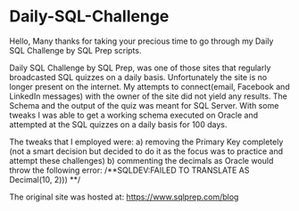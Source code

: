 # Daily-SQL-Challenge

Hello,
Many thanks for taking your precious time to go through my Daily SQL Challenge by SQL Prep scripts.

Daily SQL Challenge by SQL Prep, was one of those sites that regularly broadcasted SQL quizzes on a daily basis. Unfortunately the site is no longer present on the internet. My attempts to connect(email, Facebook and LinkedIn messages) with the owner of the site did not yield any results. 
The Schema and the output of the quiz was meant for SQL Server. With some tweaks I was able to get a working schema executed on Oracle and attempted at the SQL quizzes on a daily basis for 100 days.

The tweaks that I employed were: a) removing the Primary Key completely (not a smart decision but decided to do it as the focus was to practice and attempt these challenges) b) commenting the decimals as Oracle would throw the following error: /**SQLDEV:FAILED TO TRANSLATE AS Decimal(10, 2))) **/

The original site was hosted at: https://www.sqlprep.com/blog

